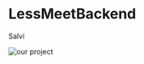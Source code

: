 # LessMeetBackend
Salvi

![our project](https://melmagazine.com/wp-content/uploads/2020/06/communist_bugs_bunny.jpg)
